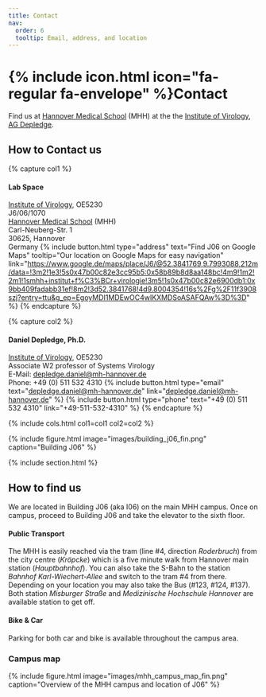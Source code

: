 ```yaml
---
title: Contact
nav:
  order: 6
  tooltip: Email, address, and location
---
```


# {% include icon.html icon="fa-regular fa-envelope" %}Contact

Find us at [Hannover Medical School](https://www.mhh.de/) (MHH) at the the [Institute of Virology](https://www.mhh.de/virologie), [AG Depledge](https://www.mhh.de/virologie/forschung/depledge-lab).


## How to Contact us

{% capture col1 %}
#### Lab Space
[Institute of Virology](https://www.mhh.de/virologie), OE5230<br>
J6/06/1070<br>
[Hannover Medical School](https://www.mhh.de/) (MHH)<br>
Carl-Neuberg-Str. 1<br>
30625, Hannover<br>
Germany
{%
  include button.html
  type="address"
  text="Find J06 on Google Maps"
  tooltip="Our location on Google Maps for easy navigation"
  link="https://www.google.de/maps/place/J6/@52.3841769,9.7993088,212m/data=!3m2!1e3!5s0x47b00c82e3cc95b5:0x58b89b8d8aa148bc!4m9!1m2!2m1!1smhh+institut+f%C3%BCr+virologie!3m5!1s0x47b00c82e6900db1:0x9bb409fadabb31ef!8m2!3d52.3841768!4d9.8004354!16s%2Fg%2F11f3908szj?entry=ttu&g_ep=EgoyMDI1MDEwOC4wIKXMDSoASAFQAw%3D%3D"
%}
{% endcapture %}

{% capture col2 %}
#### Daniel Depledge, Ph.D.
[Institute of Virology](https://www.mhh.de/virologie), OE5230<br>
Associate W2 professor of Systems Virology<br>
E-Mail: depledge.daniel@mh-hannover.de<br>
Phone: +49 (0) 511 532 4310
{%
  include button.html
  type="email"
  text="depledge.daniel@mh-hannover.de"
  link="depledge.daniel@mh-hannover.de"
%}
{%
  include button.html
  type="phone"
  text="+49 (0) 511 532 4310"
  link="+49-511-532-4310"
%}
{% endcapture %}

{% include cols.html col1=col1 col2=col2 %}

{%
  include figure.html
  image="images/building_j06_fin.png"
  caption="Building J06"
%}

{% include section.html %}

## How to find us
We are located in Building J06 (aka I06) on the main MHH campus. Once on campus, proceed to Building J06 and take the elevator to the sixth floor.

#### Public Transport
The MHH is easily reached via the tram (line #4, direction _Roderbruch_) from the city centre (_Kröpcke_) which is a five minute walk from Hannover main station (_Hauptbahnhof_). You can also take the S-Bahn to the station _Bahnhof Karl-Wiechert-Allee_ and switch to the tram #4 from there. Depending on your location you may also take the Bus (#123, #124, #137). Both station _Misburger Straße_ and _Medizinische Hochschule Hannover_ are available station to get off.

#### Bike & Car
Parking for both car and bike is available throughout the campus area.



### Campus map

{%
  include figure.html
  image="images/mhh_campus_map_fin.png"
  caption="Overview of the MHH campus and location of J06"
%}







